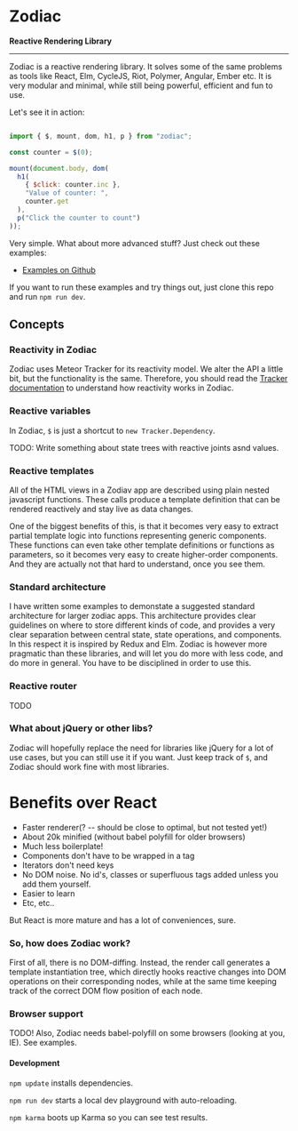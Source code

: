 
# Zodiac

**Reactive Rendering Library**

---

Zodiac is a reactive rendering library. It solves some of the same problems as tools like React, Elm, CycleJS, Riot, Polymer, Angular, Ember etc. It is very modular and minimal, while still being powerful, efficient and fun to use.

Let's see it in action:

```javascript

import { $, mount, dom, h1, p } from "zodiac";

const counter = $(0);

mount(document.body, dom(
  h1(
    { $click: counter.inc },
    "Value of counter: ",
    counter.get
  ),
  p("Click the counter to count")
));

```

Very simple. What about more advanced stuff? Just check out these examples:

- [Examples on Github](examples)

If you want to run these examples and try things out, just clone this repo and run `npm run dev`.

## Concepts

### Reactivity in Zodiac

Zodiac uses Meteor Tracker for its reactivity model. We alter the API a little bit, but the functionality is the same. Therefore, you should read the [Tracker documentation](https://github.com/meteor/docs/blob/version-NEXT/long-form/tracker-manual.md) to understand how reactivity works in Zodiac.

### Reactive variables

In Zodiac, `$` is just a shortcut to `new Tracker.Dependency`.

TODO: Write something about state trees with reactive joints asnd values.

### Reactive templates

All of the HTML views in a Zodiav app are described using plain nested javascript functions. These calls produce a template definition that can be rendered reactively and stay live as data changes.

One of the biggest benefits of this, is that it becomes very easy to extract partial template logic into functions representing generic components. These functions can even take other template definitions or functions as parameters, so it becomes very easy to create higher-order components. And they are actually not that hard to understand, once you see them.

### Standard architecture

I have written some examples to demonstate a suggested standard architecture for larger zodiac apps. This architecture provides clear guidelines on where to store different kinds of code, and provides a very clear separation between central state, state operations, and components. In this respect it is inspired by Redux and Elm. Zodiac is however more pragmatic than these libraries, and will let you do more with less code, and do more in general. You have to be disciplined in order to use this.

### Reactive router

TODO

### What about jQuery or other libs?

Zodiac will hopefully replace the need for libraries like jQuery for a lot of use cases, but you can still use it if you want. Just keep track of `$`, and Zodiac should work fine with most libraries.

# Benefits over React

- Faster renderer(? -- should be close to optimal, but not tested yet!)
- About 20k minified (without babel polyfill for older browsers)
- Much less boilerplate!
- Components don't have to be wrapped in a tag
- Iterators don't need keys
- No DOM noise. No id's, classes or superfluous tags added unless you add them yourself.
- Easier to learn
- Etc, etc..

But React is more mature and has a lot of conveniences, sure.

### So, how does Zodiac work?

First of all, there is no DOM-diffing. Instead, the render call generates a template instantiation tree, which directly hooks reactive changes into DOM operations on their corresponding nodes, while at the same time keeping track of the correct DOM flow position of each node.
 
### Browser support

TODO!
Also, Zodiac needs babel-polyfill on some browsers (looking at you, IE). See examples.

#### Development

`npm update` installs dependencies.

`npm run dev` starts a local dev playground with auto-reloading.

`npm karma` boots up Karma so you can see test results.
